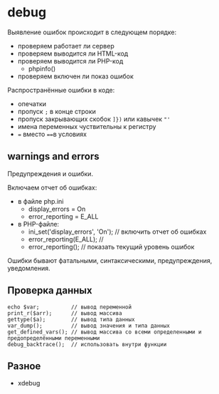 # debug
Выявление ошибок происходит в следующем порядке:
- проверяем работает ли сервер
- проверяем выводится ли HTML-код
- проверяем выводится ли PHP-код
    - phpinfo()
- проверяем включен ли показ ошибок

Распространённые ошибки в коде:
- опечатки
- пропуск `;` в конце строки
- пропуск закрывающих скобок `]})` или кавычек `"'`
- имена переменных чуствительны к регистру
- `=` вместо `==`в условиях

## warnings and errors
Предупреждения и ошибки.

Включаем отчет об ошибках:
- в файле php.ini
    - display_errors = Оn
    - error_reporting = E_ALL
- в PHP-файле:
    - ini_set('display_errors', 'On'); // включить отчет об ошибках
    - error_reporting(E_ALL); // 
    - error_reporting(); // показать текущий уровень ошибок

Ошибки бывают фатальными, синтаксическими, предупреждения, уведомления.

## Проверка данных

    echo $var;          // вывод переменной
    print_r($arr);      // вывод массива
    gettype($a);        // вывод типа данных
    var_dump();         // вывод значения и типа данных
    get_defined_vars(); // вывод массива со всеми определенными и предопределёнными переменными
    debug_backtrace();  // использовать внутри функции

## Разное
- xdebug
